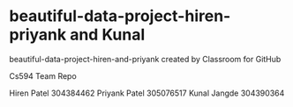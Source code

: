 # beautiful-data-project-hiren-priyank and Kunal
beautiful-data-project-hiren-and-priyank created by Classroom for GitHub


Cs594 Team Repo

  Hiren Patel 304384462
  Priyank Patel 305076517
  Kunal Jangde 304390364
  
